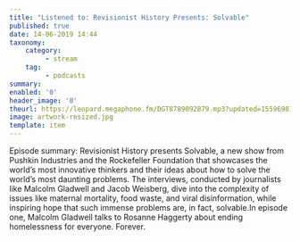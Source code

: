```yaml
---
title: "Listened to: Revisionist History Presents: Solvable"
published: true
date: 14-06-2019 14:44
taxonomy:
    category:
         - stream
    tag:
         - podcasts
summary:
enabled: '0'
header_image: '0'
theurl: https://leopard.megaphone.fm/DGT8789092879.mp3?updated=1559698156
image: artwork-resized.jpg
template: item
---
```

 
Episode summary: Revisionist History presents Solvable, a new show from Pushkin Industries and the Rockefeller Foundation that showcases the world’s most innovative thinkers and their ideas about how to solve the world’s most daunting problems. The interviews, conducted by journalists like Malcolm Gladwell and Jacob Weisberg, dive into the complexity of issues like maternal mortality, food waste, and viral disinformation, while inspiring hope that such immense problems are, in fact, solvable.In episode one, Malcolm Gladwell talks to Rosanne Haggerty about ending homelessness for everyone. Forever.
